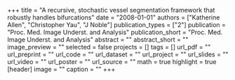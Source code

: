 +++
title = "A recursive, stochastic vessel segmentation framework that robustly handles bifurcations"
date = "2008-01-01"
authors = ["Katherine Allen", "Christopher Yau", "J Noble"]
publication_types = ["2"]
publication = "Proc. Med. Image Underst. and Analysis"
publication_short = "Proc. Med. Image Underst. and Analysis"
abstract = ""
abstract_short = ""
image_preview = ""
selected = false
projects = []
tags = []
url_pdf = ""
url_preprint = ""
url_code = ""
url_dataset = ""
url_project = ""
url_slides = ""
url_video = ""
url_poster = ""
url_source = ""
math = true
highlight = true
[header]
image = ""
caption = ""
+++
